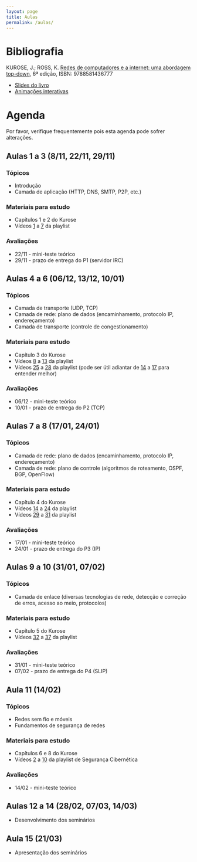 ```yaml
---
layout: page
title: Aulas
permalink: /aulas/
---
```


# Bibliografia

KUROSE, J.; ROSS, K. [Redes de computadores e a internet: uma abordagem top-down](https://plataforma.bvirtual.com.br/Acervo/Publicacao/3843), 6ª edição, ISBN: 9788581436777

 * [Slides do livro](https://1drv.ms/f/s!AlU8gesWGe8VeyYUZqcZmeP52vY)
 * [Animações interativas](https://wps.pearsoned.com/ecs_kurose_compnetw_6/216/55463/14198702.cw/content/index.html)

# Agenda

Por favor, verifique frequentemente pois esta agenda pode sofrer alterações.


## Aulas 1 a 3 (8/11, 22/11, 29/11)

### Tópicos

* Introdução
* Camada de aplicação (HTTP, DNS, SMTP, P2P, etc.)

### Materiais para estudo

* Capítulos 1 e 2 do Kurose
* Vídeos [1](https://www.youtube.com/watch?v=43FJUiYkQt0&list=PLtQaN06AB3mJq8UoVOLABF_p-hsztUQ81&index=1) a [7](https://www.youtube.com/watch?v=43FJUiYkQt0&list=PLtQaN06AB3mJq8UoVOLABF_p-hsztUQ81&index=7) da playlist

### Avaliações

* 22/11 - mini-teste teórico
* 29/11 - prazo de entrega do P1 (servidor IRC)


## Aulas 4 a 6 (06/12, 13/12, 10/01)

### Tópicos

* Camada de transporte (UDP, TCP)
* Camada de rede: plano de dados (encaminhamento, protocolo IP, endereçamento)
* Camada de transporte (controle de congestionamento)

### Materiais para estudo

* Capítulo 3 do Kurose
* Vídeos [8](https://www.youtube.com/watch?v=lEXgM9Vlq4k&list=PLtQaN06AB3mJq8UoVOLABF_p-hsztUQ81&index=8) a [13](https://www.youtube.com/watch?v=_Y1HCtgTB4s&list=PLtQaN06AB3mJq8UoVOLABF_p-hsztUQ81&index=13) da playlist
* Vídeos [25](https://www.youtube.com/watch?v=v4-SzxLleg4&list=PLtQaN06AB3mJq8UoVOLABF_p-hsztUQ81&index=25) a [28](https://www.youtube.com/watch?v=WlX5q_TIFXo&list=PLtQaN06AB3mJq8UoVOLABF_p-hsztUQ81&index=28) da playlist (pode ser útil adiantar de [14](https://www.youtube.com/watch?v=PKx8YqBgpEk&list=PLtQaN06AB3mJq8UoVOLABF_p-hsztUQ81&index=14) a [17](https://www.youtube.com/watch?v=PKx8YqBgpEk&list=PLtQaN06AB3mJq8UoVOLABF_p-hsztUQ81&index=17) para entender melhor)

### Avaliações

* 06/12 - mini-teste teórico
* 10/01 - prazo de entrega do P2 (TCP)

## Aulas 7 a 8 (17/01, 24/01)

### Tópicos

* Camada de rede: plano de dados (encaminhamento, protocolo IP, endereçamento)
* Camada de rede: plano de controle (algoritmos de roteamento, OSPF, BGP, OpenFlow)

### Materiais para estudo

* Capítulo 4 do Kurose
* Vídeos [14](https://www.youtube.com/watch?v=v4-SzxLleg4&list=PLtQaN06AB3mJq8UoVOLABF_p-hsztUQ81&index=25) a [24](https://www.youtube.com/watch?v=WlX5q_TIFXo&list=PLtQaN06AB3mJq8UoVOLABF_p-hsztUQ81&index=28) da playlist 
* Vídeos [29](https://www.youtube.com/watch?v=cFhlvrZ1hKY&list=PLtQaN06AB3mJq8UoVOLABF_p-hsztUQ81&index=29) a [31](https://www.youtube.com/watch?v=xhtvKJ1mzwI&list=PLtQaN06AB3mJq8UoVOLABF_p-hsztUQ81&index=31) da playlist

### Avaliações

* 17/01 - mini-teste teórico
* 24/01 - prazo de entrega do P3 (IP)

## Aulas 9 a 10 (31/01, 07/02)

### Tópicos

* Camada de enlace (diversas tecnologias de rede, detecção e correção de erros, acesso ao meio, protocolos)

### Materiais para estudo

* Capítulo 5 do Kurose
* Vídeos [32](https://www.youtube.com/watch?v=v4-SzxLleg4&list=PLtQaN06AB3mJq8UoVOLABF_p-hsztUQ81&index=32) a [37](https://www.youtube.com/watch?v=WlX5q_TIFXo&list=PLtQaN06AB3mJq8UoVOLABF_p-hsztUQ81&index=37) da playlist 

### Avaliações

* 31/01 - mini-teste teórico
* 07/02 - prazo de entrega do P4 (SLIP)

## Aula 11 (14/02)

### Tópicos

* Redes sem fio e móveis 
* Fundamentos de segurança de redes

### Materiais para estudo

* Capítulos 6 e 8 do Kurose
* Vídeos [2](https://www.youtube.com/watch?v=Rv2zcXsMTPA&list=PLtQaN06AB3mJJXu7cuoK7KaL9e0KfChuQ&index=2) a [10](https://www.youtube.com/watch?v=bfS4-1DbCa8&list=PLtQaN06AB3mJJXu7cuoK7KaL9e0KfChuQ&index=10) da playlist de Segurança Cibernética

### Avaliações

* 14/02 - mini-teste teórico

## Aulas 12 a 14 (28/02, 07/03, 14/03)

* Desenvolvimento dos seminários

## Aula 15 (21/03)

* Apresentação dos seminários

